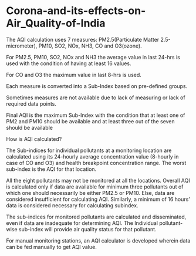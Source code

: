 # Corona-and-its-effects-on-Air_Quality-of-India

The AQI calculation uses 7 measures: PM2.5(Particulate Matter 2.5-micrometer), PM10, SO2, NOx, NH3, CO and O3(ozone).

For PM2.5, PM10, SO2, NOx and NH3 the average value in last 24-hrs is used with the condition of having at least 16 values.

For CO and O3 the maximum value in last 8-hrs is used.

Each measure is converted into a Sub-Index based on pre-defined groups.

Sometimes measures are not available due to lack of measuring or lack of required data points.

Final AQI is the maximum Sub-Index with the condition that at least one of PM2 and PM10 should be available and at least three out of the seven should be available

How is AQI calculated?

The Sub-indices for individual pollutants at a monitoring location are calculated using its 24-hourly average concentration value (8-hourly in case of CO and O3) and health breakpoint concentration range. The worst sub-index is the AQI for that location.

All the eight pollutants may not be monitored at all the locations. Overall AQI is calculated only if data are available for minimum three pollutants out of which one should necessarily be either PM2.5 or PM10. Else, data are considered insufficient for calculating AQI. Similarly, a minimum of 16 hours’ data is considered necessary for calculating subindex.

The sub-indices for monitored pollutants are calculated and disseminated, even if data are inadequate for determining AQI. The Individual pollutant-wise sub-index will provide air quality status for that pollutant.


For manual monitoring stations, an AQI calculator is developed wherein data can be fed manually to get AQI value.

